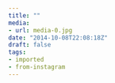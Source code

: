 ```yaml
---
title: ""
media:
- url: media-0.jpg
date: "2014-10-08T22:08:18Z"
draft: false
tags:
- imported
- from-instagram
---
```

